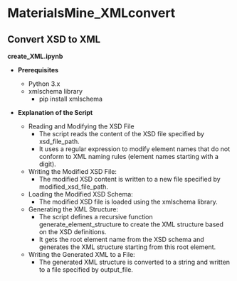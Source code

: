 # MaterialsMine_XMLconvert

## Convert XSD to XML 

**create_XML.ipynb**

- **Prerequisites**
  - Python 3.x
  - xmlschema library
      - pip install xmlschema
  
- **Explanation of the Script**
  - Reading and Modifying the XSD File
    - The script reads the content of the XSD file specified by xsd_file_path.
    - It uses a regular expression to modify element names that do not conform to XML naming rules (element names starting with a digit).
  - Writing the Modified XSD File:
    - The modified XSD content is written to a new file specified by modified_xsd_file_path.
  - Loading the Modified XSD Schema:
    - The modified XSD file is loaded using the xmlschema library.
  - Generating the XML Structure:
    - The script defines a recursive function generate_element_structure to create the XML structure based on the XSD definitions.
    - It gets the root element name from the XSD schema and generates the XML structure starting from this root element.
  - Writing the Generated XML to a File:
    - The generated XML structure is converted to a string and written to a file specified by output_file.


